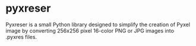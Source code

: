 # pyxreser
Pyxreser is a small Python library designed to simplify the creation of Pyxel image by converting 256x256 pixel 16-color PNG or JPG images into .pyxres files.
